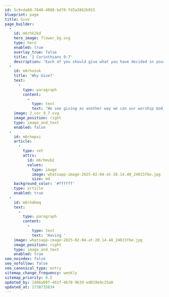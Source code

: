 ```yaml
---
id: 5c9cda09-7840-4988-bd78-fd3a3862b915
blueprint: page
title: Give
page_builder:
  -
    id: m6rhk2kd
    hero_image: flower_bg.svg
    type: hero
    enabled: true
    overlay_true: false
    title: '2 Corinthians 9:7'
    description: 'Each of you should give what you have decided in your heart to give, not reluctantly or under compulsion, for God loves a cheerful giver.'
  -
    id: m6rhozuk
    title: 'Why Give?'
    text:
      -
        type: paragraph
        content:
          -
            type: text
            text: 'We see giving as another way we can our worship God, by generously and joyfully giving toward the ministry and mission he has called us to together.'
    image: 2_cor_9_7.svg
    image_position: right
    type: image_and_text
    enabled: false
  -
    id: m6rhmpxi
    article:
      -
        type: set
        attrs:
          id: m6rhmvb2
          values:
            type: image
            image: whatsapp-image-2025-02-04-at-20.14.48_24015f6e.jpg
            size: md
    background_color: '#ffffff'
    type: article
    enabled: true
  -
    id: m6rhdkmq
    text:
      -
        type: paragraph
        content:
          -
            type: text
            text: 'Having '
    image: whatsapp-image-2025-02-04-at-20.14.48_24015f6e.jpg
    image_position: right
    type: image_and_text
    enabled: true
seo_noindex: false
seo_nofollow: false
seo_canonical_type: entry
sitemap_change_frequency: weekly
sitemap_priority: 0.5
updated_by: 1406a60f-461f-4b70-9b39-ed819e9c25a0
updated_at: 1738735834
---
```

